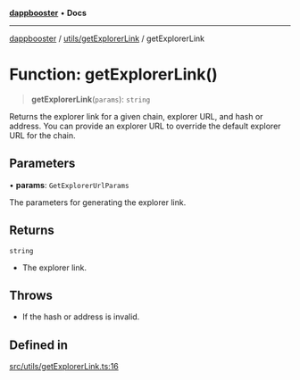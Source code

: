 [**dappbooster**](../../../README.md) • **Docs**

***

[dappbooster](../../../modules.md) / [utils/getExplorerLink](../README.md) / getExplorerLink

# Function: getExplorerLink()

> **getExplorerLink**(`params`): `string`

Returns the explorer link for a given chain, explorer URL, and hash or address.
You can provide an explorer URL to override the default explorer URL for the chain.

## Parameters

• **params**: `GetExplorerUrlParams`

The parameters for generating the explorer link.

## Returns

`string`

- The explorer link.

## Throws

- If the hash or address is invalid.

## Defined in

[src/utils/getExplorerLink.ts:16](https://github.com/bootnodedev/dAppBooster/blob/f016c1ebca45f77d0633b6815de7286e523f8f20/src/utils/getExplorerLink.ts#L16)
